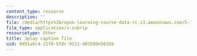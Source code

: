 ```yaml
---
content_type: resource
description: ''
file: /media/https%3A/open-learning-course-data-rc.s3.amazonaws.com/5-111-principles-of-chemical-science-fall-2008/9d91a9c421f05fdc9111403509e561b9_ZjVicrRxFtM.vtt
file_type: application/x-subrip
resourcetype: Other
title: 3play caption file
uid: 9d91a9c4-21f0-5fdc-9111-403509e561b9
---
```

